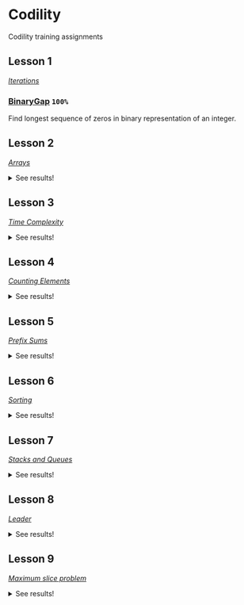 # Codility
Codility training assignments

## Lesson 1
[_Iterations_](https://codility.com/media/train/Iterations.pdf)
### [BinaryGap](https://github.com/mm3l/Codility/tree/master/binarygap) `100%`
Find longest sequence of zeros in binary representation of an integer.
## Lesson 2
[_Arrays_](https://codility.com/media/train/0-Arrays.pdf)
<details>
  <summary>See results!</summary>

### [OddOccurrencesInArray](https://github.com/mm3l/Codility/tree/master/OddOccurrencesInArray) `100%` `Time Complexity: O(n)`
Find value that occurs in odd number of elements.
### [CyclicRotation](https://github.com/mm3l/Codility/tree/master/CyclicRotation) `100%` `Time Complexity: O(n)`
Rotate an array to the right by a given number of steps.
</details>

## Lesson 3
[_Time Complexity_](https://codility.com/media/train/1-TimeComplexity.pdf)
<details>
  <summary>See results!</summary>
  
### [FrogJmp](https://github.com/mm3l/Codility/tree/master/FrogJmp) `100` `Time Complexity: O(n)`
Count minimal number of jumps from position X to Y.
### [PermMissingElem](https://github.com/mm3l/Codility/tree/master/PermMissingElem) `100%` `Time Complexity: O(N) or O(N * log(N))`
Find the missing element in a given permutation.
### [TapeEquilibrium](https://github.com/mm3l/Codility/tree/master/TapeEquilibrium) `100%` `Time Complexity: O(N)`
Minimize the value |(A[0] + ... + A[P-1]) - (A[P] + ... + A[N-1])|.
</details>

## Lesson 4
[_Counting Elements_](https://codility.com/media/train/2-CountingElements.pdf)
<details>
  <summary>See results!</summary>

### [PermCheck](https://github.com/mm3l/Codility/tree/master/PermCheck) [`100%`](https://app.codility.com/demo/results/trainingQS748H-UHX/)
Check whether array A is a permutation.
### [FrogRiverOne](https://github.com/mm3l/Codility/tree/master/FrogRiverOne) [`100%`](https://app.codility.com/demo/results/training2GMRJV-7JF/)
Find the earliest time when a frog can jump to the other side of a river.
### [MaxCounters](https://github.com/mm3l/Codility/tree/master/MaxCounters) [`100%`](https://app.codility.com/demo/results/training2EJTVT-65B/)
Calculate the values of counters after applying all alternating operations: increase counter by 1; set value of all counters to current maximum.
### [MissingInteger](https://github.com/mm3l/Codility/tree/master/MissingInteger) [`100%`](https://app.codility.com/demo/results/trainingCQF52A-DQX/)
Find the smallest positive integer that does not occur in a given sequence.
</details>

## Lesson 5
[_Prefix Sums_](https://codility.com/media/train/3-PrefixSums.pdf)
<details>
  <summary>See results!</summary>

### [PassingCars](https://github.com/mm3l/Codility/tree/master/PassingCars) [`100%`](https://app.codility.com/demo/results/trainingUAQAF5-W67/)
Count the number of passing cars on the road.
### [GenomicRangeQuery](https://github.com/mm3l/Codility/tree/master/GenomicRangeQuery) [`100%`](https://app.codility.com/demo/results/trainingPJZJBC-QSS/)
Find the minimal nucleotide from a range of sequence DNA.
### [MinAvgTwoSlice](https://github.com/mm3l/Codility/tree/master/MinAvgTwoSlice) [`100%`](https://app.codility.com/demo/results/trainingAT6W7M-Q8A/)
Find the minimal average of any slice containing at least two elements.
### [CountDiv](https://github.com/mm3l/Codility/tree/master/CountDiv) [`100%`](https://app.codility.com/demo/results/trainingQAXAJQ-DP3/)
Compute number of integers divisible by k in range [a..b].
</details>

## Lesson 6
[_Sorting_](https://codility.com/media/train/4-Sorting.pdf)
<details>
  <summary>See results!</summary>

### [MaxProductOfThree](https://github.com/mm3l/Codility/tree/master/MaxProductOfThree) [`100%`](https://app.codility.com/demo/results/trainingS2PYFF-EY7/)
Maximize A[P] * A[Q] * A[R] for any triplet (P, Q, R).

### [Distinct](https://github.com/mm3l/Codility/tree/master/Distinct) [`100%`](https://app.codility.com/demo/results/trainingA5YUHE-YFX/)
Compute number of distinct values in an array.

### [Triangle](https://github.com/mm3l/Codility/tree/master/Triangle) [`100%`](https://app.codility.com/demo/results/trainingNZXQ8T-EMU/)
Determine whether a triangle can be built from a given set of edges.

### NumberOfDiscIntersections
Compute the number of intersections in a sequence of discs.

</details>

## Lesson 7
[_Stacks and Queues_](https://codility.com/media/train/5-Stacks.pdf)
<details>
  <summary>See results!</summary>

### [Brackets](https://github.com/mm3l/Codility/tree/master/Brackets) [`100%`](https://app.codility.com/demo/results/trainingAHQN7A-9YD/)
Determine whether a given string of parentheses (multiple types) is properly nested.

### [Fish](https://github.com/mm3l/Codility/tree/master/Fish) [`100%`](https://app.codility.com/demo/results/trainingWMXANE-M5T/)
N voracious fish are moving along a river. Calculate how many fish are alive.

### [Nesting](https://github.com/mm3l/Codility/tree/master/Nesting) [`100%`](https://app.codility.com/demo/results/trainingP553PK-MDH/)
Determine whether a given string of parentheses (single type) is properly nested.

### [StoneWall](https://github.com/mm3l/Codility/tree/master/StoneWall) [`100%`](https://app.codility.com/demo/results/trainingDACA6A-PWF/)
Cover "Manhattan skyline" using the minimum number of rectangles.

</details>

## Lesson 8
[_Leader_](https://codility.com/media/train/6-Leader.pdf)
<details>
  <summary>See results!</summary>

### [Dominator](https://github.com/mm3l/Codility/tree/master/Dominator) [`100%`](https://app.codility.com/demo/results/trainingF83KBC-SF2/) or [`100%`](https://app.codility.com/demo/results/trainingJDPNAK-93E/)
Find an index of an array such that its value occurs at more than half of indices in the array.

### [EquiLeader](https://github.com/mm3l/Codility/tree/master/EquiLeader) [`100%`](https://app.codility.com/demo/results/trainingX4Z4YF-CTS/)
Find the index S such that the leaders of the sequences A[0], A[1], ..., A[S] and A[S + 1], A[S + 2], ..., A[N - 1] are the same.

</details>

## Lesson 9
[_Maximum slice problem_](https://codility.com/media/train/7-MaxSlice.pdf)
<details>
  <summary>See results!</summary>

### [MaxProfit](https://github.com/mm3l/Codility/tree/master/MaxProfit) [`100%`](https://app.codility.com/demo/results/training9PUECU-48V/)
Given a log of stock prices compute the maximum possible earning.

### [MaxSliceSum](https://github.com/mm3l/Codility) [`100%`](https://app.codility.com/demo/results/trainingKRNAAM-5EP/)
Find a maximum sum of a compact subsequence of array elements.

### [MaxDoubleSliceSum](https://github.com/mm3l/Codility/tree/master/MaxDoubleSliceSum) [`100%`](https://app.codility.com/demo/results/trainingY9U7QQ-BGD/)
Find the maximal sum of any double slice.

</details>
